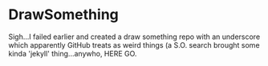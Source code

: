 DrawSomething
=============

Sigh...I failed earlier and created a draw something repo with an underscore which apparently GitHub treats as weird things (a S.O. search brought some kinda 'jekyll' thing...anywho, HERE GO.
